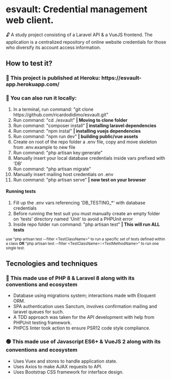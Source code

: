 <h1>esvault: Credential management web client.</h1>
    <p> 🔓 A study project consisting of a Laravel API & a VueJS frontend. The application is a centralized repository of online website credentials for those who diversify its account access information. </p>
    <h2>How to test it?</h2>
    <h3> 🔷 This project is published at Heroku: https://esvault-app.herokuapp.com/ </h3>
    <h3> 🔷 You can also run it locally: </h3>
    <ol>
        <li>In a terminal, run command: "git clone https://github.com/ricardodidimo/esvault.git"</li>
        <li>Run command: "cd ./esvault" <strong>| Moving to clone folder</strong></li>
        <li>Run command: "composer install"  <strong>| installing laravel dependencies</strong></li>
        <li>Run command: "npm instal" <strong>| installing vuejs dependencies</strong></li>
        <li>Run command: "npm run dev" <strong>| building public/vue assets</strong></li>
        <li>Create on root of the repo folder a .env file, copy and move skeleton from .env.example to new file</li>
        <li>Run command: "php artisan key:generate"</li>
        <li>Manually insert your local database credentials inside vars prefixed with 'DB'</li>
        <li>Run command: "php artisan migrate"</li>
        <li>Manually insert mailing host credentials on .env</li>
        <li>Run command: "php artisan serve" <strong>| now test on your browser</strong></li>
    </ol>
    <h4>Running tests</h4>
    <ol>
        <li>Fill up the .env vars referencing 'DB_TESTING_*' with database credentials</li>
        <li>Before running the test suit you must manually create an empty folder on 'tests' directory named 'Unit' to avoid a PHPUnit error</li>
        <li>Inside repo folder run command: "php artisan test" <strong>| This will run ALL tests</strong></li>
    </ol>
    <small>use "php artisan test --filter &lt;TestClassName&gt;" to run a specific set of tests defined within a class <strong>OR</strong> "php artisan test --filter &lt;TestClassName&gt;::&lt;TestMethodName&gt;" to run one single test.</small>
    <h2>Tecnologies and techniques</h2>
    <h3> 🔺 This made use of PHP 8 & Laravel 8 along with its conventions and ecosystem</h3>
    <ul>
    <li>Database using migrations system; interactions made with Eloquent ORM. </li>
    <li>SPA authentication uses Sanctum, involves confirmation mailing and laravel queues for such.</li>
    <li>A TDD approach was taken for the API development with help from PHPUnit testing framework.</li>
    <li>PHPCS linter took action to ensure PSR12 code style compliance.</li>
    </ul>
    <h3> 🟢 This made use of Javascript ES6+ & VueJS 2 along with its conventions and ecosystem</h3>
    <ul>
    <li>Uses Vuex and stores to handle application state.</li>
    <li>Uses Axios to make AJAX requests to API.</li>
    <li>Uses Bootstrap CSS framework for interface design.</li>
    </ul>
    
    
